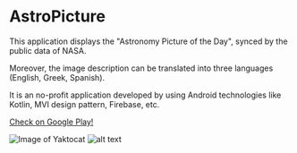 # AstroPicture
This application displays the "Astronomy Picture of the Day", synced by the public data of NASA.

Moreover, the image description can be translated into three languages
(English, Greek, Spanish).

It is an no-profit application developed by using Android technologies like Kotlin, MVI design pattern, Firebase, etc.

[Check on Google Play!](https://play.google.com/store/apps/details?id=com.adamian.daypicture)

![Image of Yaktocat](https://lh3.googleusercontent.com/AzwLWGu4nwiGqGqM582nkusC_XzEgj1uxmiH1YAWoaAKUZmef8rX1joIQolM1h0TUvk=w1920-h975-rw)
![alt text](https://lh3.googleusercontent.com/C0nYk7xGQzh8YgRB-WnMWHcD-brLut4xrsUfedsWX5QwjhlxUJ_8AaQdp9rqswydIw=w1920-h975-rw)

